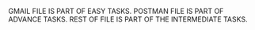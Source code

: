 GMAIL FILE IS PART OF EASY TASKS.
POSTMAN FILE IS PART OF ADVANCE TASKS.
REST OF FILE IS PART OF THE INTERMEDIATE TASKS.
